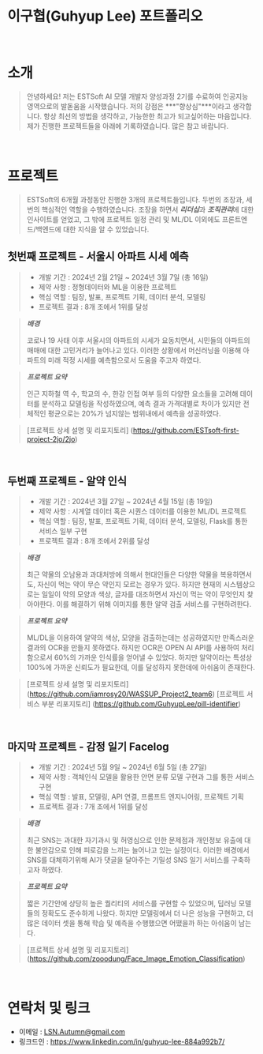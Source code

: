 # 이구협(Guhyup Lee) 포트폴리오
<br />

# 소개

> 안녕하세요! 저는 ESTSoft AI 모델 개발자 양성과정 2기를 수료하여 인공지능 영역으로의 발돋움을 시작했습니다.
> 저의 강점은 ***"향상심"***이라고 생각합니다. 항상 최선의 방법을 생각하고, 가능한한 최고가 되고싶어하는 마음입니다.
> 제가 진행한 프로젝트들을 아래에 기록하였습니다. 많은 참고 바랍니다.
	
<br />
	
# 프로젝트

>ESTSoft의 6개월 과정동안 진행한 3개의 프로젝트들입니다.
>두번의 조장과, 세번의 핵심적인 역할을 수행하였습니다.
>조장을 하면서 ***리더십***과 ***조직관리***에 대한 인사이트를 얻었고,
>그 밖에 프로젝트 일정 관리 및 ML/DL 이외에도 프론트엔드/백엔드에 대한 지식을 알 수 있었습니다.
	
## 첫번째 프로젝트 - 서울시 아파트 시세 예측
	
> - 개발 기간 :  2024년 2월 21일 ~ 2024년 3월 7일 (총 16일)
> - 제약 사항 : 정형데이터와 ML을 이용한 프로젝트
> - 핵심 역할 : 팀장, 발표, 프로젝트 기획, 데이터 분석, 모델링
> - 프로젝트 결과 : 8개 조에서 1위를 달성
	
> ***배경***
>
> 코로나 19 사태 이후 서울시의 아파트의 시세가 요동치면서, 시민들의 아파트의 매매에 대한 고민거리가 늘어나고 있다. 이러한 상황에서 머신러닝을 이용해 아파트의 미래 적정 시세를 예측함으로서 도움을 주고자 하였다.

> ***프로젝트 요약***
>
> 인근 지하철 역 수, 학교의 수, 한강 인접 여부 등의 다양한 요소들을 고려해 데이터를 분석하고 모델링을 작성하였으며, 예측 결과 가격대별로 차이가 있지만 전체적인 평균으로는 20%가 넘지않는 범위내에서 예측을 성공하였다.

> [프로젝트 상세 설명 및 리포지토리] (https://github.com/ESTsoft-first-project-2jo/2jo)
	
<br />
	
## 두번째 프로젝트 - 알약 인식
	
> - 개발 기간 :  2024년 3월 27일 ~ 2024년 4월 15일 (총 19일)
> - 제약 사항 : 시계열 데이터 혹은 시퀀스 데이터를 이용한 ML/DL 프로젝트
> - 핵심 역할 : 팀장, 발표, 프로젝트 기획, 데이터 분석, 모델링, Flask를 통한 서비스 일부 구현
> - 프로젝트 결과 : 8개 조에서 2위를 달성

> ***배경***
>
> 최근 약물의 오남용과 과대처방에 의해서 현대인들은 다양한 약물을 복용하면서도, 자신이 먹는 약이 무슨 약인지 모르는 경우가 있다. 하지만 현재의 시스템상으로는 일일이 약의 모양과 색상, 글자를 대조하면서 자신이 먹는 약이 무엇인지 찾아야한다. 이를 해결하기 위해 이미지를 통한 알약 검출 서비스를 구현하려한다.

> ***프로젝트 요약***
>
> ML/DL을 이용하여 알약의 색상, 모양을 검출하는데는 성공하였지만 만족스러운 결과의 OCR을 만들지 못하였다. 하지만 OCR은 OPEN AI API를 사용하여 처리함으로서 60%의 가까운 인식률을 얻어낼 수 있었다.
> 하지만 알약이라는 특성상 100%에 가까운 신뢰도가 필요한데, 이를 달성하지 못한데에 아쉬움이 존재한다.

> [프로젝트 상세 설명 및 리포지토리] (https://github.com/iamrosy20/WASSUP_Project2_team6)
> [프로젝트 서비스 부분 리포지토리] (https://github.com/GuhyupLee/pill-identifier)

<br />
	
## 마지막 프로젝트 - 감정 일기 Facelog
	
> - 개발 기간 :  2024년 5월 9일 ~ 2024년 6월 5일 (총 27일)
> - 제약 사항 : 객체인식 모델을 활용한 안면 분류 모델 구현과 그를 통한 서비스 구현
> - 핵심 역할 : 발표, 모델링, API 연결, 프롬프트 엔지니어링, 프로젝트 기획
> - 프로젝트 결과 : 7개 조에서 1위를 달성

> ***배경***
>
> 최근 SNS는 과대한 자기과시 및 허영심으로 인한 문제점과 개인정보 유출에 대한 불안감으로 인해 피로감을 느끼는 늘어나고 있는 실정이다. 이러한 배경에서 SNS를 대체하기위해 AI가 댓글을 달아주는 기밀성 SNS 일기 서비스를 구축하고자 하였다.

> ***프로젝트 요약***
>
> 짧은 기간안에 상당히 높은 퀄리티의 서비스를 구현할 수 있었으며, 딥러닝 모델들의 정확도도 준수하게 나왔다.
> 하지만 모델링에서 더 나은 성능을 구현하고, 더 많은 데이터 셋을 통해 학습 및 예측을 수행했으면 어땠을까 하는 아쉬움이 남는다.

> [프로젝트 상세 설명 및 리포지토리] (https://github.com/zooodung/Face_Image_Emotion_Classification)

<br />
	
# 연락처 및 링크
- 이메일 : LSN.Autumn@gmail.com
- 링크드인 : https://www.linkedin.com/in/guhyup-lee-884a992b7/